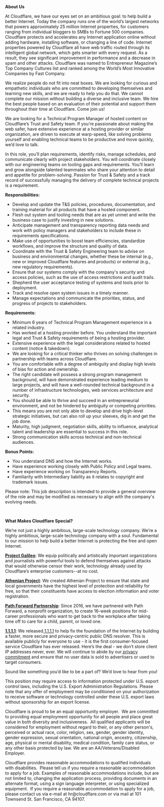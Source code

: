 <div class="content-intro">
	<div><strong>About Us</strong></div>
	<div>
		<p><span style="font-weight: 400;">At Cloudflare, we have our eyes set on an ambitious goal: to help build a better Internet. Today the company runs one of the world’s largest networks that powers approximately 25 million Internet properties, for customers ranging from individual bloggers to SMBs to Fortune 500 companies. Cloudflare protects and accelerates any Internet application online without adding hardware, installing software, or changing a line of code. Internet properties powered by Cloudflare all have web traffic routed through its intelligent global network, which gets smarter with every request. As a result, they see significant improvement in performance and a decrease in spam and other attacks. Cloudflare was named to Entrepreneur Magazine’s Top Company Cultures list and ranked among the World’s Most Innovative Companies by Fast Company.</span><span style="font-weight: 400;">&nbsp;</span></p>
		<p><span style="font-weight: 400;">We realize people do not fit into neat boxes. We are looking for curious and empathetic individuals who are committed to developing themselves and learning new skills, and we are ready to help you do that. We cannot complete our mission without building a diverse and inclusive team. We hire the best people based on an evaluation of their potential and support them throughout their time at Cloudflare. Come join us!&nbsp;</span></p>
	</div>
</div>
<p><span style="font-weight: 400;">We are looking for a Technical Program Manager of hosted content on Cloudflare’s Trust and Safety team. If you’re passionate about making the web safer, have extensive experience at a hosting provider or similar organization, are driven to execute at warp-speed, like solving problems yourself and enabling technical teams to be productive and move quickly, we’d love to talk.&nbsp;</span></p>
<p><span style="font-weight: 400;">In this role, you’ll plan requirements, identify risks, manage schedules, and communicate clearly with project stakeholders. You will coordinate closely with our engineering teams on tooling gaps and requirements. You’ll learn and grow alongside talented teammates who share your attention to detail and appetite for problem-solving. Passion for Trust &amp; Safety and a track record of successfully managing the delivery of complete technical projects is a requirement.</span></p>
<p><strong>Responsibilities</strong><strong>:&nbsp;</strong></p>
<ul>
	<li style="font-weight: 400;"><span style="font-weight: 400;">Develop and update the T&amp;S policies, procedures, documentation, and training material for all products that have a hosted component.</span></li>
	<li style="font-weight: 400;"><span style="font-weight: 400;">Flesh out system and tooling needs that are as yet unmet and write the business case to justify investing in new solutions.</span></li>
	<li style="font-weight: 400;"><span style="font-weight: 400;">Anticipate management and transparency reporting data needs and work with policy managers and stakeholders to include these in requirements specifications.</span></li>
	<li style="font-weight: 400;"><span style="font-weight: 400;">Make use of opportunities to boost team efficiencies, standardize workflows, and improve the structure and quality of data.</span></li>
	<li style="font-weight: 400;"><span style="font-weight: 400;">Coordinate with the Trust &amp; Safety Engineering team to advise on business and environmental changes, whether these be internal (e.g., new or improved Cloudflare features and products) or external (e.g., new regulatory requirements).</span></li>
	<li style="font-weight: 400;"><span style="font-weight: 400;">Ensure that our systems comply with the company's security and access policies, such as the use of access restrictions and audit trails.</span></li>
	<li style="font-weight: 400;"><span style="font-weight: 400;">Shepherd the user acceptance testing of systems and tools prior to deployment.</span></li>
	<li style="font-weight: 400;"><span style="font-weight: 400;">Track and resolve open system issues in a timely manner.</span></li>
	<li style="font-weight: 400;"><span style="font-weight: 400;">Manage expectations and communicate the priorities, status, and progress of projects to stakeholders.</span></li>
</ul>
<p><span style="font-weight: 400;"><strong>Requirements:</strong></span></p>
<ul>
	<li style="font-weight: 400;"><span style="font-weight: 400;">Minimum 6 years of Technical Program Management experience in a related industry.</span></li>
	<li style="font-weight: 400;"><span style="font-weight: 400;">Has worked at a hosting provider before. You understand the important legal and Trust &amp; Safety requirements of being a hosting provider.</span></li>
	<li style="font-weight: 400;"><span style="font-weight: 400;">Extensive experience with the legal considerations related to hosted content (notice &amp; takedown).</span></li>
	<li style="font-weight: 400;"><span style="font-weight: 400;">We are looking for a critical thinker who thrives on solving challenges in partnership with teams across Cloudflare.</span></li>
	<li style="font-weight: 400;"><span style="font-weight: 400;">You are comfortable with a degree of ambiguity and display high levels of bias for action and ownership.</span></li>
	<li style="font-weight: 400;"><span style="font-weight: 400;">The right candidate will possess a strong program management background, will have demonstrated experience leading medium to large projects, and will have a well-rounded technical background in a number of infrastructure technologies, web services architecture and security.</span></li>
	<li style="font-weight: 400;"><span style="font-weight: 400;">You should be able to thrive and succeed in an entrepreneurial environment, and not be hindered by ambiguity or competing priorities.</span></li>
	<li style="font-weight: 400;"><span style="font-weight: 400;">This means you are not only able to develop and drive high-level strategic initiatives, but can also roll up your sleeves, dig in and get the job done.</span></li>
	<li style="font-weight: 400;"><span style="font-weight: 400;">Maturity, high judgment, negotiation skills, ability to influence, analytical talent and leadership are essential to success in this role.</span></li>
	<li style="font-weight: 400;"><span style="font-weight: 400;">Strong communication skills across technical and non-technical audiences.</span></li>
</ul>
<p><strong>Bonus Points:</strong></p>
<ul>
	<li style="font-weight: 400;"><span style="font-weight: 400;">You understand DNS and how the Internet works.</span></li>
	<li style="font-weight: 400;"><span style="font-weight: 400;">Have experience working closely with Public Policy and Legal teams.</span></li>
	<li style="font-weight: 400;"><span style="font-weight: 400;">Have experience working on Transparency Reports.</span></li>
	<li style="font-weight: 400;"><span style="font-weight: 400;">Familiarity with Intermediary liability as it relates to copyright and trademark issues.</span></li>
</ul>
<p><span style="font-weight: 400;">Please note: This job description is intended to provide a general overview of the role and may be modified as necessary to align with the company's evolving needs.</span></p>
<p>&nbsp;</p>
<div class="content-conclusion">
	<p><strong>What Makes Cloudflare Special?</strong></p>
	<p><span style="font-weight: 400;">We’re not just a highly ambitious, large-scale technology company. We’re a highly ambitious, large-scale technology company with a soul. Fundamental to our mission to help build a better Internet is protecting the free and open Internet.</span></p>
	<p><a href="https://blog.cloudflare.com/protecting-free-expression-online/"><strong>Project Galileo</strong></a><span style="font-weight: 400;">: We equip politically and artistically important organizations and journalists with powerful tools to defend themselves against attacks that would otherwise censor their work, technology already used by Cloudflare’s enterprise customers--at no cost.</span></p>
	<p><strong><a href="https://www.cloudflare.com/athenian/">Athenian Project</a></strong><span style="font-weight: 400;">: We created Athenian Project to ensure that state and local governments have the highest level of protection and reliability for free, so that their constituents have access to election information and voter registration.</span></p>
	<p><a href="https://blog.cloudflare.com/tag/path-forward/"><strong>Path Forward Partnership</strong></a><span style="font-weight: 400;">: Since 2016, we have partnered with Path Forward, a nonprofit organization, to create 16-week positions for mid-career professionals who want to get back to the workplace after taking time off to care for a child, parent, or loved one.</span></p>
	<p><a href="https://1.1.1.1/"><strong>1.1.1.1</strong></a><span style="font-weight: 400;">: We released</span><a href="https://1.1.1.1/"> <span style="font-weight: 400;">1.1.1.1</span></a><span style="font-weight: 400;"> to help fix the foundation of the Internet by building a faster, more secure and privacy-centric public DNS resolver. This is available publicly for everyone to use - it is the first consumer-focused service Cloudflare has ever released. Here’s the deal - we don’t store client IP addresses never, ever. We will continue to abide by our</span><a href="https://developers.cloudflare.com/1.1.1.1/privacy/public-dns-resolver"> privacy commitment</a><span style="font-weight: 400;"> and ensure that no user data is sold to advertisers or used to target consumers.</span></p>
	<p><span style="font-weight: 400;">Sound like something you’d like to be a part of? We’d love to hear from you!</span></p>
	<p><span style="font-weight: 400;">This position may require access to information protected under U.S. export control laws, including the U.S. Export Administration Regulations. Please note that any offer of employment may be conditioned on your authorization to receive software or technology controlled under these U.S. export laws without sponsorship for an export license.</span></p>
	<p><span style="font-weight: 400;">Cloudflare is proud to be an equal opportunity employer. &nbsp;We are committed to providing equal employment opportunity for all people and place great value in both diversity and inclusiveness. &nbsp;All qualified applicants will be considered for employment without regard to their, or any other person's, perceived or actual</span> <span style="font-weight: 400;">race, color, religion, sex, gender, gender identity, gender expression, sexual orientation, national origin, ancestry, citizenship, age, physical or mental disability, medical condition, family care status, or any other basis protected by law. </span><span style="font-weight: 400;">We are an AA/Veterans/Disabled Employer.</span></p>
	<p><span style="font-weight: 400;">Cloudflare provides reasonable accommodations to qualified individuals with disabilities. &nbsp;Please tell us if you require a reasonable accommodation to apply for a job. Examples of reasonable accommodations include, but are not limited to, changing the application process, providing documents in an alternate format, using a sign language interpreter, or using specialized equipment. &nbsp;If you require a reasonable accommodation to apply for a job, please contact us via e-mail at </span><span style="font-weight: 400;">hr@cloudflare.com</span><span style="font-weight: 400;"> or via mail at 101 Townsend St. San Francisco, CA 94107.</span></p>
</div>